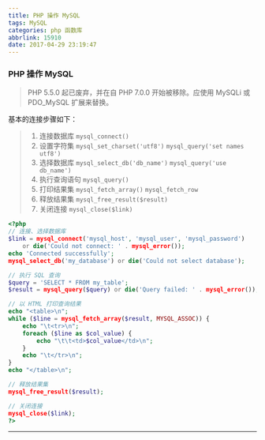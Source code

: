 ```yaml
---
title: PHP 操作 MySQL
tags: MySQL
categories: php 函数库
abbrlink: 15910
date: 2017-04-29 23:19:47
---
```

###  PHP 操作 MySQL
> PHP 5.5.0 起已废弃，并在自 PHP 7.0.0 开始被移除。应使用 MySQLi 或 PDO_MySQL 扩展来替换。

基本的连接步骤如下：
> 1. 连接数据库 `mysql_connect()`
> 2. 设置字符集 `mysql_set_charset('utf8')`  `mysql_query('set names utf8')`
> 3. 选择数据库 `mysql_select_db('db_name')`  `mysql_query('use db_name')`
> 4. 执行查询语句 `mysql_query()`
> 5. 打印结果集 `mysql_fetch_array()` `mysql_fetch_row`
> 6. 释放结果集 `mysql_free_result($result)`
> 7. 关闭连接 `mysql_close($link)`


```php
<?php
// 连接、选择数据库
$link = mysql_connect('mysql_host', 'mysql_user', 'mysql_password')
    or die('Could not connect: ' . mysql_error());
echo 'Connected successfully';
mysql_select_db('my_database') or die('Could not select database');

// 执行 SQL 查询
$query = 'SELECT * FROM my_table';
$result = mysql_query($query) or die('Query failed: ' . mysql_error());

// 以 HTML 打印查询结果
echo "<table>\n";
while ($line = mysql_fetch_array($result, MYSQL_ASSOC)) {
    echo "\t<tr>\n";
    foreach ($line as $col_value) {
        echo "\t\t<td>$col_value</td>\n";
    }
    echo "\t</tr>\n";
}
echo "</table>\n";

// 释放结果集
mysql_free_result($result);

// 关闭连接
mysql_close($link);
?> 
```
---